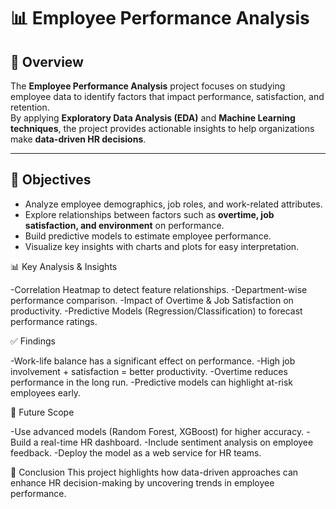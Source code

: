 # 📊 Employee Performance Analysis  

## 📌 Overview  
The **Employee Performance Analysis** project focuses on studying employee data to identify factors that impact performance, satisfaction, and retention.  
By applying **Exploratory Data Analysis (EDA)** and **Machine Learning techniques**, the project provides actionable insights to help organizations make **data-driven HR decisions**.  

---

## 🎯 Objectives  
- Analyze employee demographics, job roles, and work-related attributes.  
- Explore relationships between factors such as **overtime, job satisfaction, and environment** on performance.  
- Build predictive models to estimate employee performance.  
- Visualize key insights with charts and plots for easy interpretation.  

📊 Key Analysis & Insights

-Correlation Heatmap to detect feature relationships.
-Department-wise performance comparison.
-Impact of Overtime & Job Satisfaction on productivity.
-Predictive Models (Regression/Classification) to forecast performance ratings.

✅ Findings

-Work-life balance has a significant effect on performance.
-High job involvement + satisfaction = better productivity.
-Overtime reduces performance in the long run.
-Predictive models can highlight at-risk employees early.

🔮 Future Scope

-Use advanced models (Random Forest, XGBoost) for higher accuracy.
-Build a real-time HR dashboard.
-Include sentiment analysis on employee feedback.
-Deploy the model as a web service for HR teams.

📌 Conclusion
This project highlights how data-driven approaches can enhance HR decision-making by uncovering trends in employee performance.
